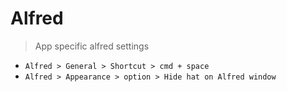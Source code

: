 # Alfred

> App specific alfred settings

* `Alfred > General > Shortcut > cmd + space`
* `Alfred > Appearance > option > Hide hat on Alfred window `